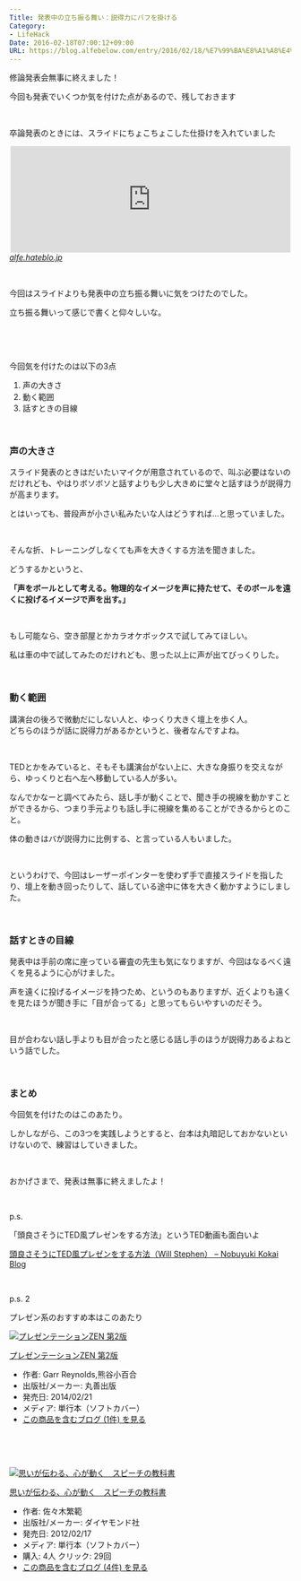 ```yaml
---
Title: 発表中の立ち振る舞い：説得力にバフを掛ける
Category:
- LifeHack
Date: 2016-02-18T07:00:12+09:00
URL: https://blog.alfebelow.com/entry/2016/02/18/%E7%99%BA%E8%A1%A8%E4%B8%AD%E3%81%AE%E7%AB%8B%E3%81%A1%E6%8C%AF%E3%82%8B%E8%88%9E%E3%81%84%EF%BC%9A%E8%AA%AC%E5%BE%97%E5%8A%9B%E3%81%AB%E3%83%90%E3%83%95%E3%82%92%E6%8E%9B%E3%81%91%E3%82%8B
---
```


<p>修論発表会無事に終えました！</p>
<p>今回も発表でいくつか気を付けた点があるので、残しておきます</p>
<p> </p>
<p>卒論発表のときには、スライドにちょこちょこした仕掛けを入れていました </p>
<p><iframe class="embed-card embed-blogcard" style="display: block; width: 100%; height: 190px; max-width: 500px; margin: auto;" title="サブリミナル効果を意識したスライドをこっそり使ってみた - FUN YOU BLOG" src="http://alfe.hateblo.jp/embed/2014/02/12/%E3%82%B5%E3%83%96%E3%83%AA%E3%83%9F%E3%83%8A%E3%83%AB%E5%8A%B9%E6%9E%9C%E3%82%92%E6%84%8F%E8%AD%98%E3%81%97%E3%81%9F%E3%82%B9%E3%83%A9%E3%82%A4%E3%83%89%E3%82%92%E3%81%93%E3%81%A3%E3%81%9D%E3%82%8A%E4%BD%BF" frameborder="0" scrolling="no"></iframe><cite class="hatena-citation"><a href="http://alfe.hateblo.jp/entry/2014/02/12/%E3%82%B5%E3%83%96%E3%83%AA%E3%83%9F%E3%83%8A%E3%83%AB%E5%8A%B9%E6%9E%9C%E3%82%92%E6%84%8F%E8%AD%98%E3%81%97%E3%81%9F%E3%82%B9%E3%83%A9%E3%82%A4%E3%83%89%E3%82%92%E3%81%93%E3%81%A3%E3%81%9D%E3%82%8A%E4%BD%BF">alfe.hateblo.jp</a></cite></p>
<p> </p>
<p>今回はスライドよりも発表中の立ち振る舞いに気をつけたのでした。</p>
<p>立ち振る舞いって感じで書くと仰々しいな。</p>
<p> </p>
<p> </p>
<p>今回気を付けたのは以下の3点</p>
<ol>
<li><span style="line-height: 1.5;">声の大きさ</span></li>
<li>動く範囲</li>
<li>話すときの目線</li>
</ol>
<p> </p>

### 声の大きさ

<p>スライド発表のときはだいたいマイクが用意されているので、叫ぶ必要はないのだけれども、やはりボソボソと話すよりも少し大きめに堂々と話すほうが説得力が高まります。</p>
<p>とはいっても、普段声が小さい私みたいな人はどうすれば…と思っていました。</p>
<p> </p>
<p>そんな折、トレーニングしなくても声を大きくする方法を聞きました。</p>
<p>どうするかというと、</p>
<p><strong>「声をボールとして考える。物理的なイメージを声に持たせて、そのボールを遠くに投げるイメージで声を出す。」</strong></p>
<p> </p>
<p>もし可能なら、空き部屋とかカラオケボックスで試してみてほしい。</p>
<p>私は車の中で試してみたのだけれども、思った以上に声が出てびっくりした。</p>
<p> </p>

### 動く範囲

<p>講演台の後ろで微動だにしない人と、ゆっくり大きく壇上を歩く人。<br />どちらのほうが話に説得力があるかというと、後者なんですよね。</p>
<p> </p>
<p>TEDとかをみていると、そもそも講演台がない上に、大きな身振りを交えながら、ゆっくりと右へ左へ移動している人が多い。</p>
<p>なんでかなーと調べてみたら、話し手が動くことで、聞き手の視線を動かすことができるから、つまり手元よりも話し手に視線を集めることができるからとのこと。</p>
<p>体の動きはバが説得力に比例する、と言っている人もいました。</p>
<p> </p>
<p>というわけで、今回はレーザーポインターを使わず手で直接スライドを指したり、壇上を動き回ったりして、話している途中に体を大きく動かすようにしました。</p>
<p> </p>

### 話すときの目線

<p>発表中は手前の席に座っている審査の先生も気になりますが、今回はなるべく遠くを見るように心がけました。</p>
<p>声を遠くに投げるイメージを持つため、というのもありますが、近くよりも遠くを見たほうが聞き手に「目が合ってる」と思ってもらいやすいのだそう。</p>
<p> </p>
<p>目が合わない話し手よりも目が合ったと感じる話し手のほうが説得力あるよねという話でした。</p>
<p> </p>

### まとめ

<p>今回気を付けたのはこのあたり。</p>
<p>しかしながら、この3つを実践しようとすると、台本は丸暗記しておかないといけないので、練習はしていきました。</p>
<p> </p>
<p>おかげさまで、発表は無事に終えましたよ！</p>
<p> </p>
<p>p.s.</p>
<p>「頭良さそうにTED風プレゼンをする方法」というTED動画も面白いよ</p>
<p><a href="http://kokai.jp/2015/05/30/%E9%A0%AD%E8%89%AF%E3%81%95%E3%81%9D%E3%81%86%E3%81%ABted%E9%A2%A8%E3%83%97%E3%83%AC%E3%82%BC%E3%83%B3%E3%82%92%E3%81%99%E3%82%8B%E6%96%B9%E6%B3%95%EF%BC%88will-stephen%EF%BC%89/">頭良さそうにTED風プレゼンをする方法（Will Stephen） – Nobuyuki Kokai Blog</a></p>
<p> </p>
<p>p.s. 2</p>
<p>プレゼン系のおすすめ本はこのあたり</p>
<div class="freezed">
<div class="hatena-asin-detail"><a href="http://www.amazon.co.jp/exec/obidos/ASIN/462106603X/ab1025-22/"><img class="hatena-asin-detail-image" title="プレゼンテーションZEN 第2版" src="http://ecx.images-amazon.com/images/I/51BG%2B0sQetL._SL160_.jpg" alt="プレゼンテーションZEN 第2版" /></a>
<div class="hatena-asin-detail-info">
<p class="hatena-asin-detail-title"><a href="http://www.amazon.co.jp/exec/obidos/ASIN/462106603X/ab1025-22/">プレゼンテーションZEN 第2版</a></p>
<ul>
<li><span class="hatena-asin-detail-label">作者:</span> Garr Reynolds,熊谷小百合</li>
<li><span class="hatena-asin-detail-label">出版社/メーカー:</span> 丸善出版</li>
<li><span class="hatena-asin-detail-label">発売日:</span> 2014/02/21</li>
<li><span class="hatena-asin-detail-label">メディア:</span> 単行本（ソフトカバー）</li>
<li><a href="http://d.hatena.ne.jp/asin/462106603X/ab1025-22" target="_blank">この商品を含むブログ (1件) を見る</a></li>
</ul>
</div>
<div class="hatena-asin-detail-foot"> </div>
</div>
</div>
<p> </p>
<div class="freezed">
<div class="hatena-asin-detail"><a href="http://www.amazon.co.jp/exec/obidos/ASIN/4478006644/ab1025-22/"><img class="hatena-asin-detail-image" title="思いが伝わる、心が動く　スピーチの教科書" src="http://d.hatena.ne.jp/images/hatena_aws.gif" alt="思いが伝わる、心が動く　スピーチの教科書" /></a>
<div class="hatena-asin-detail-info">
<p class="hatena-asin-detail-title"><a href="http://www.amazon.co.jp/exec/obidos/ASIN/4478006644/ab1025-22/">思いが伝わる、心が動く　スピーチの教科書</a></p>
<ul>
<li><span class="hatena-asin-detail-label">作者:</span> 佐々木繁範</li>
<li><span class="hatena-asin-detail-label">出版社/メーカー:</span> ダイヤモンド社</li>
<li><span class="hatena-asin-detail-label">発売日:</span> 2012/02/17</li>
<li><span class="hatena-asin-detail-label">メディア:</span> 単行本（ソフトカバー）</li>
<li><span class="hatena-asin-detail-label">購入</span>: 4人 <span class="hatena-asin-detail-label">クリック</span>: 29回</li>
<li><a href="http://d.hatena.ne.jp/asin/4478006644/ab1025-22" target="_blank">この商品を含むブログ (4件) を見る</a></li>
</ul>
</div>
<div class="hatena-asin-detail-foot"> </div>
</div>
</div>
<p> </p>
<p> </p>
